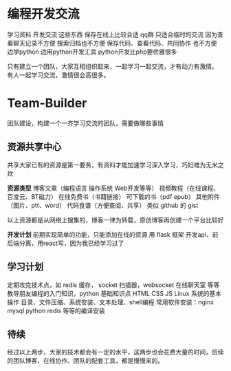 # 编程开发交流
学习资料 开发交流 这些东西 保存在线上比较合适
qq群 只适合临时的交流 
因为查看聊天记录不方便 搜索归档也不方便
保存代码、查看代码、共同协作 也不方便
边学python 边用python开发工具 python开发比php要优雅很多

只有建立一个团队，大家互相组织起来，一起学习一起交流，才有动力有激情。
有人一起学习交流，激情很会高很多。

# Team-Builder
团队建设，构建一个一齐学习交流的团队，需要做哪些事情

## 资源共享中心
共享大家已有的资源是第一要务，有资料才能加速学习深入学习，巧妇难为无米之炊

**资源类型**
博客文章（编程语言 操作系统 Web开发等等）
视频教程（在线课程、百度云、BT磁力）
在线免费书（书籍链接）
可下载的书（pdf epub）
其他附件（图片、ptt、word）
代码食谱（方便查阅、共享） 类似 github 的 gist

以上资源都是从网络上搜集的，博客一律为转载，原创博客再创建一个平台比较好

**开发计划**
前期实现简单的功能，只能添加在线的资源
用 flask 框架 开发api，前后端分离，用react写，因为我已经学习过了

## 学习计划 
定期攻克技术点，如 redis 缓存， socket 扫描器，websocket 在线聊天室 等等
教导朋友编程的入门知识，python 基础知识点 HTML CSS JS
Linux 系统的基本操作 目录、文件压缩、系统安装、文本处理、shell编程
常用软件安装：nginx mysql python redis 等等的编译安装


## 待续
经过以上两步，大家的技术都会有一定的水平，这两步也会花费大量的时间，后续的团队博客、在线协作、团队的配套工具，都是慢慢来的。
